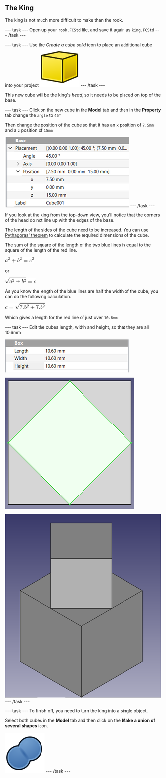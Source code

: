 ## The King

The king is not much more difficult to make than the rook.

--- task ---
Open up your `rook.FCStd` file, and save it again as `king.FCStd`
--- /task ---

--- task ---
Use the *Create a cube solid* icon to place an additional cube into your project
![Part_Box.png](images/Part_Box.png) 
--- /task ---

This new cube will be the king's *head*, so it needs to be placed on top of the base.

--- task ---
Click on the new cube in the **Model** tab and then in the **Property** tab change the `angle` to `45°`

Then change the position of the cube so that it has an `x` position of `7.5mm` and a `z` position of `15mm`

![kings_head_position](images/king_head_position.png)
--- /task ---

If you look at the king from the top-down view, you'll notice that the corners of the head do not line up with the edges of the base.

The length of the sides of the cube need to be increased. You can use [Pythagoras' theorem](https://en.wikipedia.org/wiki/Pythagorean_theorem) to calculate the required dimensions of the cube.

The sum of the square of the length of the two blue lines is equal to the square of the length of the red line.

![pythag_1](images/pythag_1.gif)

or

![pythag_2](images/pythag_2.gif)

As you know the length of the blue lines are half the width of the cube, you can do the following calculation.

![pythag_3](images/pythag_3.gif)

Which gives a length for the red line of just over `10.6mm`

--- task ---
Edit the cubes length, width and height, so that they are all 10.6mm

![king_head_size.png](images/king_head_size.png)

![kings_head_resize.png](images/kings_head_resize.png)

![king_complete.png](images/king_complete.png)
--- /task ---

--- task ---
To finish off, you need to turn the king into a single object.

Select both cubes in the **Model** tab and then click on the **Make a union of several shapes** icon.

![Part_Fuse](images/Part_Fuse.png)
--- /task ---

